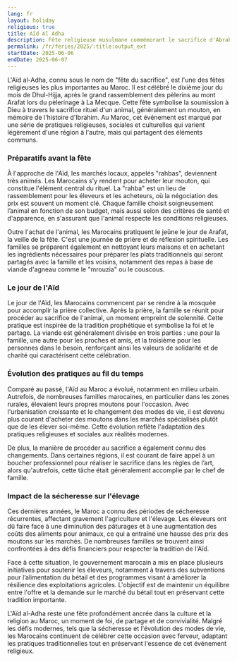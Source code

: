 ```yaml
---
lang: fr
layout: holiday
religious: true
title: Aïd Al Adha
description: Fête religieuse musulmane commémorant le sacrifice d'Abraham, célébrée à l'époque du pèlerinage annuel à la Mecque.
permalink: /fr/feries/2025/:title:output_ext
startDate: 2025-06-06
endDate: 2025-06-07
---
```

L'Aïd al-Adha, connu sous le nom de "fête du sacrifice", est l'une des fêtes religieuses les plus importantes au Maroc. Il est célébré le dixième jour du mois de Dhul-Hijja, après le grand rassemblement des pèlerins au mont Arafat lors du pèlerinage à La Mecque. Cette fête symbolise la soumission à Dieu à travers le sacrifice rituel d'un animal, généralement un mouton, en mémoire de l'histoire d'Ibrahim. Au Maroc, cet événement est marqué par une série de pratiques religieuses, sociales et culturelles qui varient légèrement d'une région à l'autre, mais qui partagent des éléments communs.

### Préparatifs avant la fête

À l'approche de l'Aïd, les marchés locaux, appelés "rahbas", deviennent très animés. Les Marocains s'y rendent pour acheter leur mouton, qui constitue l'élément central du rituel. La "rahba" est un lieu de rassemblement pour les éleveurs et les acheteurs, où la négociation des prix est souvent un moment clé. Chaque famille choisit soigneusement l’animal en fonction de son budget, mais aussi selon des critères de santé et d'apparence, en s'assurant que l'animal respecte les conditions religieuses.

Outre l'achat de l'animal, les Marocains pratiquent le jeûne le jour de Arafat, la veille de la fête. C'est une journée de prière et de réflexion spirituelle. Les familles se préparent également en nettoyant leurs maisons et en achetant les ingrédients nécessaires pour préparer les plats traditionnels qui seront partagés avec la famille et les voisins, notamment des repas à base de viande d'agneau comme le "mrouzia" ou le couscous.

### Le jour de l'Aïd

Le jour de l'Aïd, les Marocains commencent par se rendre à la mosquée pour accomplir la prière collective. Après la prière, la famille se réunit pour procéder au sacrifice de l'animal, un moment empreint de solennité. Cette pratique est inspirée de la tradition prophétique et symbolise la foi et le partage. La viande est généralement divisée en trois parties : une pour la famille, une autre pour les proches et amis, et la troisième pour les personnes dans le besoin, renforçant ainsi les valeurs de solidarité et de charité qui caractérisent cette célébration.

### Évolution des pratiques au fil du temps

Comparé au passé, l'Aïd au Maroc a évolué, notamment en milieu urbain. Autrefois, de nombreuses familles marocaines, en particulier dans les zones rurales, élevaient leurs propres moutons pour l'occasion. Avec l'urbanisation croissante et le changement des modes de vie, il est devenu plus courant d'acheter des moutons dans les marchés spécialisés plutôt que de les élever soi-même. Cette évolution reflète l'adaptation des pratiques religieuses et sociales aux réalités modernes.

De plus, la manière de procéder au sacrifice a également connu des changements. Dans certaines régions, il est courant de faire appel à un boucher professionnel pour réaliser le sacrifice dans les règles de l’art, alors qu'autrefois, cette tâche était généralement accomplie par le chef de famille.

### Impact de la sécheresse sur l'élevage

Ces dernières années, le Maroc a connu des périodes de sécheresse récurrentes, affectant gravement l'agriculture et l'élevage. Les éleveurs ont dû faire face à une diminution des pâturages et à une augmentation des coûts des aliments pour animaux, ce qui a entraîné une hausse des prix des moutons sur les marchés. De nombreuses familles se trouvent ainsi confrontées à des défis financiers pour respecter la tradition de l'Aïd.

Face à cette situation, le gouvernement marocain a mis en place plusieurs initiatives pour soutenir les éleveurs, notamment à travers des subventions pour l’alimentation du bétail et des programmes visant à améliorer la résilience des exploitations agricoles. L'objectif est de maintenir un équilibre entre l'offre et la demande sur le marché du bétail tout en préservant cette tradition importante.

L'Aïd al-Adha reste une fête profondément ancrée dans la culture et la religion au Maroc, un moment de foi, de partage et de convivialité. Malgré les défis modernes, tels que la sécheresse et l'évolution des modes de vie, les Marocains continuent de célébrer cette occasion avec ferveur, adaptant les pratiques traditionnelles tout en préservant l'essence de cet événement religieux.